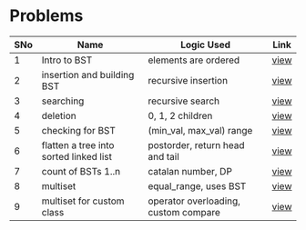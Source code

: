 # Problems

SNo | Name | Logic Used | Link |
----|------|------------|------|
1 | Intro to BST | elements are ordered | [view](BST_intro.txt)
2 | insertion and building BST | recursive insertion | [view](BST_insertion.cpp)
3 | searching | recursive search | [view](BST_searching.cpp)
4 | deletion | 0, 1, 2 children | [view](BST_deletion.cpp)
5 | checking for BST | (min_val, max_val) range | [view](check_BST.cpp)
6 | flatten a tree into sorted linked list | postorder, return head and tail | [view](flatten_BST.cpp)
7 | count of BSTs 1..n | catalan number, DP | [view](catalan_number.cpp)
8 | multiset | equal_range, uses BST | [view](multiset.cpp)
9 | multiset for custom class | operator overloading, custom compare | [view](multiset_custom_class.cpp)